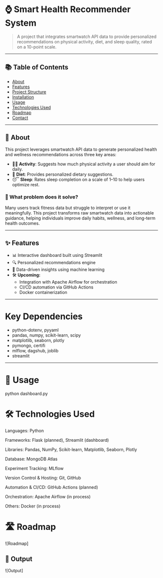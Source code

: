 # ⌚ Smart Health Recommender System

> A project that integrates smartwatch API data to provide personalized recommendations on physical activity, diet, and sleep quality, rated on a 10-point scale.

---

## 📚 Table of Contents

- [About](#about)
- [Features](#features)
- [Project Structure](#project-structure)
- [Installation](#installation)
- [Usage](#usage)
- [Technologies Used](#technologies-used)
- [Roadmap](#roadmap)
- [Contact](#contact)

---

## 📖 About

This project leverages smartwatch API data to generate personalized health and wellness recommendations across three key areas:

- 🏃‍♂️ **Activity**: Suggests how much physical activity a user should aim for daily.
- 🍎 **Diet**: Provides personalized dietary suggestions.
- 😴 **Sleep**: Rates sleep completion on a scale of 1–10 to help users optimize rest.

### 🧩 What problem does it solve?

Many users track fitness data but struggle to interpret or use it meaningfully. This project transforms raw smartwatch data into actionable guidance, helping individuals improve daily habits, wellness, and long-term health outcomes.

---

## ✨ Features

- 📊 Interactive dashboard built using Streamlit
- 🔍 Personalized recommendations engine
- 🧠 Data-driven insights using machine learning
- 🛠️ **Upcoming:**
  - Integration with Apache Airflow for orchestration
  - CI/CD automation via GitHub Actions
  - Docker containerization

---
# Key Dependencies
- python-dotenv, pyyaml
- pandas, numpy, scikit-learn, scipy
- matplotlib, seaborn, plotly
- pymongo, certifi
- mlflow, dagshub, joblib
- streamlit 

---
# 🚀 Usage
python dashboard.py

# 🛠 Technologies Used
Languages: Python

Frameworks: Flask (planned), Streamlit (dashboard)

Libraries: Pandas, NumPy, Scikit-learn, Matplotlib, Seaborn, Plotly

Database: MongoDB Atlas

Experiment Tracking: MLflow

Version Control & Hosting: Git, GitHub

Automation & CI/CD: GitHub Actions (planned)

Orchestration: Apache Airflow (in process)

Others: Docker (in process)

# 🛣 Roadmap
![Roadmap] 

## 📸 Output
![Output]